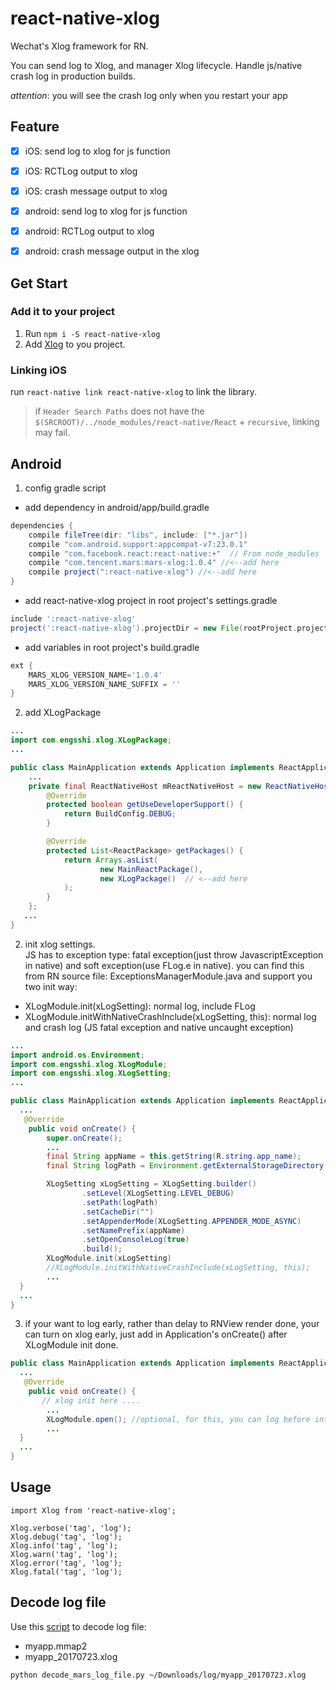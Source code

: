# react-native-xlog

Wechat's Xlog framework for RN.

You can send log to Xlog, and manager Xlog lifecycle. Handle js/native crash log in production builds.

*attention*: you will see the crash log only when you restart your app

## Feature

- [x] iOS: send log to xlog for js function
- [x] iOS: RCTLog output to xlog
- [x] iOS: crash message output to xlog
- [x] android: send log to xlog for js function
- [x] android: RCTLog output to xlog
- [x] android: crash message output in the xlog



## Get Start

### Add it to your project

1. Run `npm i -S react-native-xlog`
2. Add [Xlog](https://github.com/Tencent/mars/) to you project.

### Linking iOS

run `react-native link react-native-xlog` to link the library.

> if `Header Search Paths` does not have the `$(SRCROOT)/../node_modules/react-native/React` + `recursive`, linking may fail.


## Android 
1. config gradle script
- add dependency in android/app/build.gradle
```gradle
dependencies {
    compile fileTree(dir: "libs", include: ["*.jar"])
    compile "com.android.support:appcompat-v7:23.0.1"
    compile "com.facebook.react:react-native:+"  // From node_modules
    compile "com.tencent.mars:mars-xlog:1.0.4" //<--add here
    compile project(":react-native-xlog") //<--add here
}
```

- add react-native-xlog project in root project's settings.gradle
```gradle
include ':react-native-xlog'
project(':react-native-xlog').projectDir = new File(rootProject.projectDir, '../node_modules/react-native-xlog/android')
```

- add variables in root project's build.gradle
```gradle
ext {
    MARS_XLOG_VERSION_NAME='1.0.4'
    MARS_XLOG_VERSION_NAME_SUFFIX = ''
}
```

2. add XLogPackage 
```java
...
import com.engsshi.xlog.XLogPackage;
...

public class MainApplication extends Application implements ReactApplication {
    ...
    private final ReactNativeHost mReactNativeHost = new ReactNativeHost(this) {
        @Override
        protected boolean getUseDeveloperSupport() {
            return BuildConfig.DEBUG;
        }

        @Override
        protected List<ReactPackage> getPackages() {
            return Arrays.asList(
                    new MainReactPackage(),
                    new XLogPackage()  // <--add here
            );
        }
    };
   ...
}   
```

2. init xlog settings.   
   JS has to exception type: fatal exception(just throw JavascriptException in native) and soft exception(use FLog.e in native). you can find this from RN source file: ExceptionsManagerModule.java 
   and support you two init way:

- XLogModule.init(xLogSetting): normal log, include FLog
- XLogModule.initWithNativeCrashInclude(xLogSetting, this): normal log and crash log (JS fatal exception and native uncaught exception)

```java
...
import android.os.Environment;
import com.engsshi.xlog.XLogModule;
import com.engsshi.xlog.XLogSetting;
...

public class MainApplication extends Application implements ReactApplication {
  ...
   @Override
    public void onCreate() {
        super.onCreate();
        ...
        final String appName = this.getString(R.string.app_name);
        final String logPath = Environment.getExternalStorageDirectory().getAbsolutePath() + '/' + appName + "/log";

        XLogSetting xLogSetting = XLogSetting.builder()
                .setLevel(XLogSetting.LEVEL_DEBUG)
                .setPath(logPath)
                .setCacheDir("")
                .setAppenderMode(XLogSetting.APPENDER_MODE_ASYNC)
                .setNamePrefix(appName)
                .setOpenConsoleLog(true)
                .build();
        XLogModule.init(xLogSetting)
        //XLogModule.initWithNativeCrashInclude(xLogSetting, this);
        ...
  }
  ...
}
```

3. if your want to log early, rather than delay to RNView render done, your can turn on xlog early, just add in Application's onCreate() after 
   XLogModule init done. 
```java 
public class MainApplication extends Application implements ReactApplication {
  ...
   @Override
    public void onCreate() {
       // xlog init here ....
        ...
        XLogModule.open(); //optional, for this, you can log before into RNView 
        ...
  }
  ...
}
```

## Usage

```
import Xlog from 'react-native-xlog';

Xlog.verbose('tag', 'log');
Xlog.debug('tag', 'log');
Xlog.info('tag', 'log');
Xlog.warn('tag', 'log');
Xlog.error('tag', 'log');
Xlog.fatal('tag', 'log');
```



## Decode log file

Use this [script](https://github.com/Tencent/mars/blob/master/mars/log/crypt/decode_mars_nocrypt_log_file.py) to decode log file:

- myapp.mmap2
- myapp_20170723.xlog

```
python decode_mars_log_file.py ~/Downloads/log/myapp_20170723.xlog
```